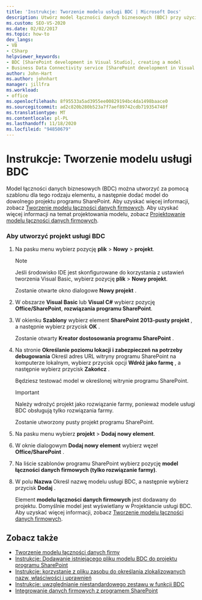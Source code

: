 ```yaml
---
title: 'Instrukcje: Tworzenie modelu usługi BDC | Microsoft Docs'
description: Utwórz model łączności danych biznesowych (BDC) przy użyciu szablonu programu Visual Studio dla tego rodzaju elementu, a następnie Dodaj model do dowolnego projektu programu SharePoint.
ms.custom: SEO-VS-2020
ms.date: 02/02/2017
ms.topic: how-to
dev_langs:
- VB
- CSharp
helpviewer_keywords:
- BDC [SharePoint development in Visual Studio], creating a model
- Business Data Connectivity service [SharePoint development in Visual Studio], creating a model
author: John-Hart
ms.author: johnhart
manager: jillfra
ms.workload:
- office
ms.openlocfilehash: 8f95533a5ad3955ee00829194bc4da1498baace0
ms.sourcegitcommit: ad2c820b280b523a7f7aef89742cdb719354748f
ms.translationtype: MT
ms.contentlocale: pl-PL
ms.lasthandoff: 11/18/2020
ms.locfileid: "94850679"
---
```

# <a name="how-to-create-a-bdc-model"></a>Instrukcje: Tworzenie modelu usługi BDC
  Model łączności danych biznesowych (BDC) można utworzyć za pomocą szablonu dla tego rodzaju elementu, a następnie dodać model do dowolnego projektu programu SharePoint. Aby uzyskać więcej informacji, zobacz [Tworzenie modelu łączności danych firmowych](../sharepoint/creating-a-business-data-connectivity-model.md). Aby uzyskać więcej informacji na temat projektowania modelu, zobacz [Projektowanie modelu łączności danych firmowych](../sharepoint/designing-a-business-data-connectivity-model.md).

### <a name="to-create-a-bdc-project"></a>Aby utworzyć projekt usługi BDC

1. Na pasku menu wybierz pozycję **plik**  >  **Nowy**  >  **projekt**.

    > [!NOTE]
    > Jeśli środowisko IDE jest skonfigurowane do korzystania z ustawień tworzenia Visual Basic, wybierz pozycję **plik**  >  **Nowy projekt**.

     Zostanie otwarte okno dialogowe **Nowy projekt** .

2. W obszarze **Visual Basic** lub **Visual C#** wybierz pozycję **Office/SharePoint**, **rozwiązania programu SharePoint**.

3. W okienku **Szablony** wybierz element **SharePoint 2013-pusty projekt** , a następnie wybierz przycisk **OK** .

     Zostanie otwarty **Kreator dostosowania programu SharePoint** .

4. Na stronie **Określanie poziomu lokacji i zabezpieczeń na potrzeby debugowania** Określ adres URL witryny programu SharePoint na komputerze lokalnym, wybierz przycisk opcji **Wdróż jako farmę** , a następnie wybierz przycisk **Zakończ** .

     Będziesz testować model w określonej witrynie programu SharePoint.

    > [!IMPORTANT]
    > Należy wdrożyć projekt jako rozwiązanie farmy, ponieważ modele usługi BDC obsługują tylko rozwiązania farmy.

     Zostanie utworzony pusty projekt programu SharePoint.

5. Na pasku menu wybierz **projekt**  >  **Dodaj nowy element**.

6. W oknie dialogowym **Dodaj nowy element** wybierz węzeł **Office/SharePoint** .

7. Na liście szablonów programu SharePoint wybierz pozycję **model łączności danych firmowych (tylko rozwiązanie farmy)**.

8. W polu **Nazwa** Określ nazwę modelu usługi BDC, a następnie wybierz przycisk **Dodaj** .

     Element **modelu łączności danych firmowych** jest dodawany do projektu. Domyślnie model jest wyświetlany w Projektancie usługi BDC. Aby uzyskać więcej informacji, zobacz [Tworzenie modelu łączności danych firmowych](../sharepoint/creating-a-business-data-connectivity-model.md).

## <a name="see-also"></a>Zobacz także
- [Tworzenie modelu łączności danych firmy](../sharepoint/creating-a-business-data-connectivity-model.md)
- [Instrukcje: Dodawanie istniejącego pliku modelu BDC do projektu programu SharePoint](../sharepoint/how-to-add-an-existing-bdc-model-file-to-a-sharepoint-project.md)
- [Instrukcje: korzystanie z pliku zasobu do określania zlokalizowanych nazw, właściwości i uprawnień](../sharepoint/how-to-use-a-resource-file-to-specify-localized-names-properties-and-permissions.md)
- [Instrukcje: uwzględnianie niestandardowego zestawu w funkcji BDC](../sharepoint/how-to-include-a-custom-assembly-in-a-bdc-feature.md)
- [Integrowanie danych firmowych z programem SharePoint](../sharepoint/integrating-business-data-into-sharepoint.md)
